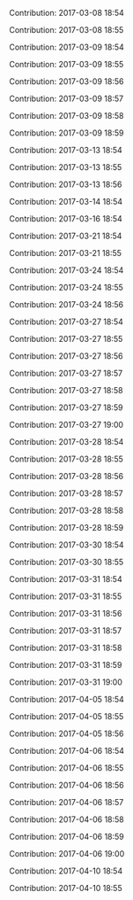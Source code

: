 Contribution: 2017-03-08 18:54

Contribution: 2017-03-08 18:55

Contribution: 2017-03-09 18:54

Contribution: 2017-03-09 18:55

Contribution: 2017-03-09 18:56

Contribution: 2017-03-09 18:57

Contribution: 2017-03-09 18:58

Contribution: 2017-03-09 18:59

Contribution: 2017-03-13 18:54

Contribution: 2017-03-13 18:55

Contribution: 2017-03-13 18:56

Contribution: 2017-03-14 18:54

Contribution: 2017-03-16 18:54

Contribution: 2017-03-21 18:54

Contribution: 2017-03-21 18:55

Contribution: 2017-03-24 18:54

Contribution: 2017-03-24 18:55

Contribution: 2017-03-24 18:56

Contribution: 2017-03-27 18:54

Contribution: 2017-03-27 18:55

Contribution: 2017-03-27 18:56

Contribution: 2017-03-27 18:57

Contribution: 2017-03-27 18:58

Contribution: 2017-03-27 18:59

Contribution: 2017-03-27 19:00

Contribution: 2017-03-28 18:54

Contribution: 2017-03-28 18:55

Contribution: 2017-03-28 18:56

Contribution: 2017-03-28 18:57

Contribution: 2017-03-28 18:58

Contribution: 2017-03-28 18:59

Contribution: 2017-03-30 18:54

Contribution: 2017-03-30 18:55

Contribution: 2017-03-31 18:54

Contribution: 2017-03-31 18:55

Contribution: 2017-03-31 18:56

Contribution: 2017-03-31 18:57

Contribution: 2017-03-31 18:58

Contribution: 2017-03-31 18:59

Contribution: 2017-03-31 19:00

Contribution: 2017-04-05 18:54

Contribution: 2017-04-05 18:55

Contribution: 2017-04-05 18:56

Contribution: 2017-04-06 18:54

Contribution: 2017-04-06 18:55

Contribution: 2017-04-06 18:56

Contribution: 2017-04-06 18:57

Contribution: 2017-04-06 18:58

Contribution: 2017-04-06 18:59

Contribution: 2017-04-06 19:00

Contribution: 2017-04-10 18:54

Contribution: 2017-04-10 18:55

